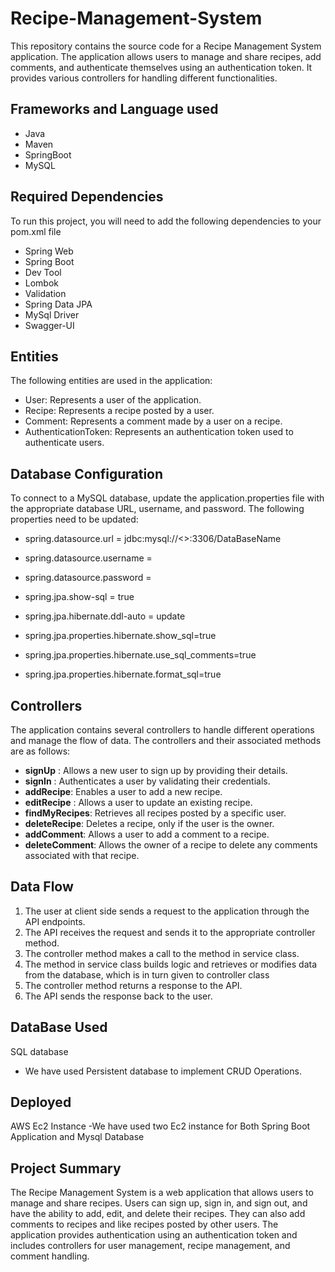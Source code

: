 # Recipe-Management-System
This repository contains the source code for a Recipe Management System application. The application allows users to manage and share recipes, add comments, and authenticate themselves using an authentication token. It provides various controllers for handling different functionalities.

## Frameworks and Language used
* Java
* Maven 
* SpringBoot 
* MySQL

## Required Dependencies
To run this project, you will need to add the following dependencies to your pom.xml file

* Spring Web
* Spring Boot
* Dev Tool
* Lombok
* Validation
* Spring Data JPA
* MySql Driver
* Swagger-UI

## Entities
The following entities are used in the application:
* User: Represents a user of the application.
* Recipe: Represents a recipe posted by a user.
* Comment: Represents a comment made by a user on a recipe.
* AuthenticationToken: Represents an authentication token used to authenticate users.

## Database Configuration
To connect to a MySQL database, update the application.properties file with the appropriate database URL, username, and password. The following properties need to be updated:

* spring.datasource.url = jdbc:mysql://<>:3306/DataBaseName
* spring.datasource.username = <userName>
* spring.datasource.password = <password>
* spring.jpa.show-sql = true
* spring.jpa.hibernate.ddl-auto = update

* spring.jpa.properties.hibernate.show_sql=true
* spring.jpa.properties.hibernate.use_sql_comments=true
* spring.jpa.properties.hibernate.format_sql=true

## Controllers

The application contains several controllers to handle different operations and manage the flow of data. The controllers and their associated methods are as follows:
* **signUp** : Allows a new user to sign up by providing their details.
* **signIn** : Authenticates a user by validating their credentials.
* **addRecipe**: Enables a user to add a new recipe.
* **editRecipe** : Allows a user to update an existing recipe.
* **findMyRecipes**: Retrieves all recipes posted by a specific user.
* **deleteRecipe**: Deletes a recipe, only if the user is the owner.
* **addComment**: Allows a user to add a comment to a recipe.
* **deleteComment**: Allows the owner of a recipe to delete any comments associated with that recipe.

## Data Flow
1. The user at client side sends a request to the application through the API endpoints.
2. The API receives the request and sends it to the appropriate controller method.
3. The controller method makes a call to the method in service class.
4. The method in service class builds logic and retrieves or modifies data from the database, which is in turn given to controller class
5. The controller method returns a response to the API.
6. The API sends the response back to the user.

## DataBase Used
SQL database
  
- We have used Persistent database to implement CRUD Operations.

## Deployed
AWS Ec2 Instance
-We have used two Ec2 instance for Both Spring Boot Application and Mysql Database 

## Project Summary
The Recipe Management System is a web application that allows users to manage and share recipes. Users can sign up, sign in, and sign out, and have the ability to add, edit, and delete their recipes. They can also add comments to recipes and like recipes posted by other users. The application provides authentication using an authentication token and includes controllers for user management, recipe management, and comment handling.
